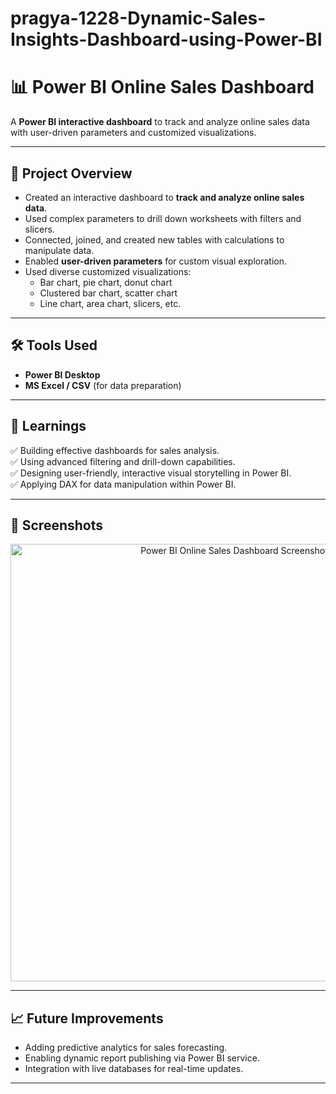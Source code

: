 # pragya-1228-Dynamic-Sales-Insights-Dashboard-using-Power-BI
# 📊 Power BI Online Sales Dashboard

A **Power BI interactive dashboard** to track and analyze online sales data with user-driven parameters and customized visualizations.

---

## 🚀 Project Overview

- Created an interactive dashboard to **track and analyze online sales data**.
- Used complex parameters to drill down worksheets with filters and slicers.
- Connected, joined, and created new tables with calculations to manipulate data.
- Enabled **user-driven parameters** for custom visual exploration.
- Used diverse customized visualizations:
  - Bar chart, pie chart, donut chart
  - Clustered bar chart, scatter chart
  - Line chart, area chart, slicers, etc.

---

## 🛠️ Tools Used

- **Power BI Desktop**
- **MS Excel / CSV** (for data preparation)

---

## 📌 Learnings

✅ Building effective dashboards for sales analysis.  
✅ Using advanced filtering and drill-down capabilities.  
✅ Designing user-friendly, interactive visual storytelling in Power BI.  
✅ Applying DAX for data manipulation within Power BI.

---

## 📸 Screenshots
<p align="center">
  <img width="700" alt="Power BI Online Sales Dashboard Screenshot" src="https://github.com/user-attachments/assets/b3889c51-8de6-4070-a401-ea3739e8c403" />
</p>

---


## 📈 Future Improvements

- Adding predictive analytics for sales forecasting.
- Enabling dynamic report publishing via Power BI service.
- Integration with live databases for real-time updates.

---
